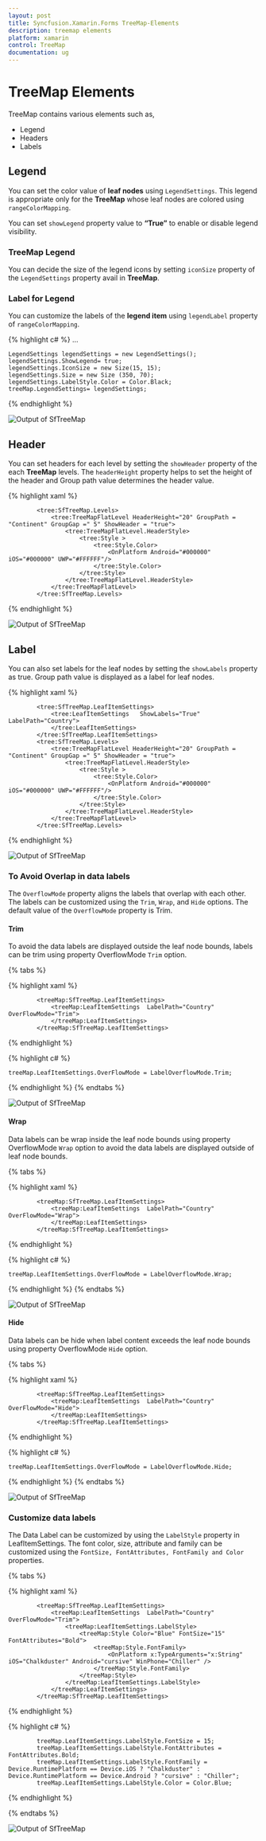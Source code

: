 ```yaml
---
layout: post
title: Syncfusion.Xamarin.Forms TreeMap-Elements
description: treemap elements
platform: xamarin
control: TreeMap
documentation: ug
---
```


# TreeMap Elements

TreeMap contains various elements such as,

* Legend
* Headers
* Labels

## Legend

You can set the color value of **leaf nodes** using `LegendSettings`. This legend is appropriate only for the **TreeMap** whose leaf nodes are colored using `rangeColorMapping`.

You can set `showLegend` property value to **“True”** to enable or disable legend visibility.

### TreeMap Legend

You can decide the size of the legend icons by setting `iconSize` property of the `LegendSettings` property avail in **TreeMap**.

### Label for Legend

You can customize the labels of the **legend item** using `legendLabel` property of `rangeColorMapping`. 

{% highlight c# %}
…

    LegendSettings legendSettings = new LegendSettings();
    legendSettings.ShowLegend= true;
    legendSettings.IconSize = new Size(15, 15);
    legendSettings.Size = new Size (350, 70);
    legendSettings.LabelStyle.Color = Color.Black;
    treeMap.LegendSettings= legendSettings;

{% endhighlight %}

![Output of SfTreeMap](Getting-Started_images/Legend.jpg)



## Header

You can set headers for each level by setting the `showHeader` property of the each **TreeMap** levels. The `headerHeight` property helps to set the height of the header and Group path value determines the header value. 

{% highlight xaml %}

            <tree:SfTreeMap.Levels>
                <tree:TreeMapFlatLevel HeaderHeight="20" GroupPath = "Continent" GroupGap =" 5" ShowHeader = "true">
                    <tree:TreeMapFlatLevel.HeaderStyle>
                        <tree:Style >
                            <tree:Style.Color>
                                <OnPlatform Android="#000000" iOS="#000000" UWP="#FFFFFF"/>
                            </tree:Style.Color>
                        </tree:Style>
                    </tree:TreeMapFlatLevel.HeaderStyle>
                </tree:TreeMapFlatLevel>
            </tree:SfTreeMap.Levels>

{% endhighlight %}



![Output of SfTreeMap](Getting-Started_images/Headers.jpg)

## Label

You can also set labels for the leaf nodes by setting the `showLabels` property as true. Group path value is displayed as a label for leaf nodes. 

{% highlight xaml %}

            <tree:SfTreeMap.LeafItemSettings>
                <tree:LeafItemSettings   ShowLabels="True" LabelPath="Country">
                </tree:LeafItemSettings>
            </tree:SfTreeMap.LeafItemSettings>
            <tree:SfTreeMap.Levels>
                <tree:TreeMapFlatLevel HeaderHeight="20" GroupPath = "Continent" GroupGap =" 5" ShowHeader = "true">
                    <tree:TreeMapFlatLevel.HeaderStyle>
                        <tree:Style >
                            <tree:Style.Color>
                                <OnPlatform Android="#000000" iOS="#000000" UWP="#FFFFFF"/>
                            </tree:Style.Color>
                        </tree:Style>
                    </tree:TreeMapFlatLevel.HeaderStyle>
                </tree:TreeMapFlatLevel>
            </tree:SfTreeMap.Levels>

{% endhighlight %}



![Output of SfTreeMap](Getting-Started_images/ShowLabel.jpg)

### To Avoid Overlap in data labels

The `OverflowMode` property aligns the labels that overlap with each other. The labels can be customized using the `Trim`, `Wrap`, and `Hide` options. The default value of the `OverflowMode` property is Trim.

#### Trim
To avoid the data labels are displayed outside the leaf node bounds, labels can be trim using property OverflowMode `Trim` option.

{% tabs %}

{% highlight xaml %}

            <treeMap:SfTreeMap.LeafItemSettings>
                <treeMap:LeafItemSettings  LabelPath="Country" OverFlowMode="Trim">
                </treeMap:LeafItemSettings>
            </treeMap:SfTreeMap.LeafItemSettings>

{% endhighlight %}

{% highlight c# %}

    treeMap.LeafItemSettings.OverFlowMode = LabelOverflowMode.Trim;
 
{% endhighlight %}
{% endtabs %}

![Output of SfTreeMap](Getting-Started_images/LabelTrim.jpg)

#### Wrap
Data labels can be wrap inside the leaf node bounds using property OverflowMode `Wrap` option to avoid the data labels are displayed outside of leaf node bounds.

{% tabs %}

{% highlight xaml %}

            <treeMap:SfTreeMap.LeafItemSettings>
                <treeMap:LeafItemSettings  LabelPath="Country" OverFlowMode="Wrap">
                </treeMap:LeafItemSettings>
            </treeMap:SfTreeMap.LeafItemSettings>

{% endhighlight %}

{% highlight c# %}

    treeMap.LeafItemSettings.OverFlowMode = LabelOverflowMode.Wrap;
 
{% endhighlight %}
{% endtabs %}

![Output of SfTreeMap](Getting-Started_images/LabelWrap.jpg)

#### Hide
Data labels can be hide when label content exceeds the leaf node bounds using property OverflowMode `Hide` option. 

{% tabs %}

{% highlight xaml %}

            <treeMap:SfTreeMap.LeafItemSettings>
                <treeMap:LeafItemSettings  LabelPath="Country" OverFlowMode="Hide">
                </treeMap:LeafItemSettings>
            </treeMap:SfTreeMap.LeafItemSettings>

{% endhighlight %}

{% highlight c# %}

    treeMap.LeafItemSettings.OverFlowMode = LabelOverflowMode.Hide;
 
{% endhighlight %}
{% endtabs %}

![Output of SfTreeMap](Getting-Started_images/LabelHide.jpg)

### Customize data labels

The Data Label can be customized by using the `LabelStyle` property in LeafItemSettings. The font color, size, attribute and family can be customized using the `FontSize, FontAttributes, FontFamily and Color` properties.

{% tabs %}

{% highlight xaml %}

            <treeMap:SfTreeMap.LeafItemSettings>
                <treeMap:LeafItemSettings  LabelPath="Country" OverFlowMode="Trim">
                    <treeMap:LeafItemSettings.LabelStyle>
                        <treeMap:Style Color="Blue" FontSize="15" FontAttributes="Bold">
                            <treeMap:Style.FontFamily>
                                <OnPlatform x:TypeArguments="x:String" iOS="Chalkduster" Android="cursive" WinPhone="Chiller" />
                            </treeMap:Style.FontFamily>
                        </treeMap:Style>
                    </treeMap:LeafItemSettings.LabelStyle>
                </treeMap:LeafItemSettings>
            </treeMap:SfTreeMap.LeafItemSettings>

{% endhighlight %}

{% highlight c# %}

            treeMap.LeafItemSettings.LabelStyle.FontSize = 15;
            treeMap.LeafItemSettings.LabelStyle.FontAttributes = FontAttributes.Bold;
            treeMap.LeafItemSettings.LabelStyle.FontFamily = Device.RuntimePlatform == Device.iOS ? "Chalkduster" : Device.RuntimePlatform == Device.Android ? "cursive" : "Chiller";
            treeMap.LeafItemSettings.LabelStyle.Color = Color.Blue;
 
{% endhighlight %}

{% endtabs %}

![Output of SfTreeMap](Getting-Started_images/LabelCustomize.jpg)
